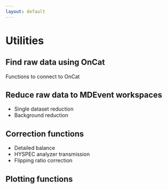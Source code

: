 ```yaml
---
layout: default
---
```

Utilities
=========

Find raw data using OnCat
-------------------------

Functions to connect to OnCat


Reduce raw data to MDEvent workspaces
-------------------------------------

* Single dataset reduction
* Background reduction


Correction functions
--------------------

* Detailed balance
* HYSPEC analyzer transmission
* Flipping ratio correction

Plotting functions
------------------



